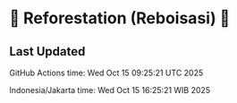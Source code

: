 
# 🌳 Reforestation (Reboisasi) 🌲

## Last Updated

GitHub Actions time: Wed Oct 15 09:25:21 UTC 2025

Indonesia/Jakarta time: Wed Oct 15 16:25:21 WIB 2025
